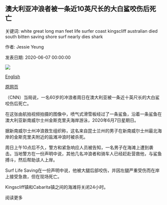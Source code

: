 ## 澳大利亚冲浪者被一条近10英尺长的大白鲨咬伤后死亡

关键词: white great long man feet life surfer coast kingscliff australian died south bitten saving shore surf nearly dies shark

作者: Jessie Yeung

发表日期: 2020-06-07 00:00:00

![](https://cdn.cnn.com/cnnnext/dam/assets/200607021400-shark-attack-nsw-0607-super-tease.jpg)

[English](Australian%20surfer%20dies%20after%20being%20bitten%20by%20a%20great%20white%20shark%20nearly%2010%20feet%20long.md)

[原网页](https://edition.cnn.com/2020/06/07/australia/australia-man-died-shark-bite-intl-hnk-scli/index.html)

（CNN）当局说，一名60岁的冲浪者周日在澳大利亚被一条近十英尺长的大白鲨咬伤后死亡。

在这张由航拍视频拍摄的图像中，喷气式滑雪板经过了一条鲨鱼，沿着一条鲨鱼在澳大利亚新南威尔士州金斯克里夫海岸游泳，2020年6月7日星期日。

据新南威尔士州冲浪救生组织称，这名来自昆士兰州的男子在新南威尔士州最北海岸的金斯克里夫附近的盐滩冲浪时被杀死。

周日上午10点后不久，警方和紧急响应人员被告知，一名男子在海滩上遭到袭击。当地警方在一份声明中说，其他几名冲浪者和骑车人已经赶赴营救他，与鲨鱼搏斗，然后帮助该人上岸。

Surf Life Saving在一份声明中说，他被大腿后部咬伤，并因左腿严重受伤而在岸上接受急救，但在现场死亡。

Kingscliff镇和Cabarita镇之间的海滩将关闭24小时。

阅读更多